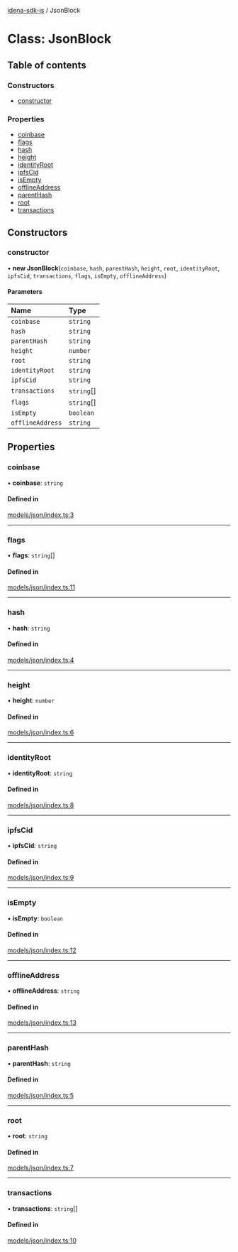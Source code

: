 [idena-sdk-js](../README.md) / JsonBlock

# Class: JsonBlock

## Table of contents

### Constructors

- [constructor](JsonBlock.md#constructor)

### Properties

- [coinbase](JsonBlock.md#coinbase)
- [flags](JsonBlock.md#flags)
- [hash](JsonBlock.md#hash)
- [height](JsonBlock.md#height)
- [identityRoot](JsonBlock.md#identityroot)
- [ipfsCid](JsonBlock.md#ipfscid)
- [isEmpty](JsonBlock.md#isempty)
- [offlineAddress](JsonBlock.md#offlineaddress)
- [parentHash](JsonBlock.md#parenthash)
- [root](JsonBlock.md#root)
- [transactions](JsonBlock.md#transactions)

## Constructors

### constructor

• **new JsonBlock**(`coinbase`, `hash`, `parentHash`, `height`, `root`, `identityRoot`, `ipfsCid`, `transactions`, `flags`, `isEmpty`, `offlineAddress`)

#### Parameters

| Name | Type |
| :------ | :------ |
| `coinbase` | `string` |
| `hash` | `string` |
| `parentHash` | `string` |
| `height` | `number` |
| `root` | `string` |
| `identityRoot` | `string` |
| `ipfsCid` | `string` |
| `transactions` | `string`[] |
| `flags` | `string`[] |
| `isEmpty` | `boolean` |
| `offlineAddress` | `string` |

## Properties

### coinbase

• **coinbase**: `string`

#### Defined in

[models/json/index.ts:3](https://github.com/idena-network/idena-sdk-js/blob/master/src/models/json/index.ts#L3)

___

### flags

• **flags**: `string`[]

#### Defined in

[models/json/index.ts:11](https://github.com/idena-network/idena-sdk-js/blob/master/src/models/json/index.ts#L11)

___

### hash

• **hash**: `string`

#### Defined in

[models/json/index.ts:4](https://github.com/idena-network/idena-sdk-js/blob/master/src/models/json/index.ts#L4)

___

### height

• **height**: `number`

#### Defined in

[models/json/index.ts:6](https://github.com/idena-network/idena-sdk-js/blob/master/src/models/json/index.ts#L6)

___

### identityRoot

• **identityRoot**: `string`

#### Defined in

[models/json/index.ts:8](https://github.com/idena-network/idena-sdk-js/blob/master/src/models/json/index.ts#L8)

___

### ipfsCid

• **ipfsCid**: `string`

#### Defined in

[models/json/index.ts:9](https://github.com/idena-network/idena-sdk-js/blob/master/src/models/json/index.ts#L9)

___

### isEmpty

• **isEmpty**: `boolean`

#### Defined in

[models/json/index.ts:12](https://github.com/idena-network/idena-sdk-js/blob/master/src/models/json/index.ts#L12)

___

### offlineAddress

• **offlineAddress**: `string`

#### Defined in

[models/json/index.ts:13](https://github.com/idena-network/idena-sdk-js/blob/master/src/models/json/index.ts#L13)

___

### parentHash

• **parentHash**: `string`

#### Defined in

[models/json/index.ts:5](https://github.com/idena-network/idena-sdk-js/blob/master/src/models/json/index.ts#L5)

___

### root

• **root**: `string`

#### Defined in

[models/json/index.ts:7](https://github.com/idena-network/idena-sdk-js/blob/master/src/models/json/index.ts#L7)

___

### transactions

• **transactions**: `string`[]

#### Defined in

[models/json/index.ts:10](https://github.com/idena-network/idena-sdk-js/blob/master/src/models/json/index.ts#L10)
